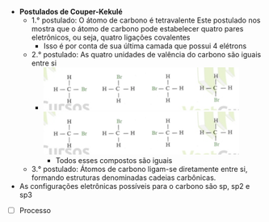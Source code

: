 -   **Postulados de Couper-Kekulé**
    -   1.° postulado: O átomo de carbono é tetravalente Este postulado
        nos mostra que o átomo de carbono pode estabelecer quatro pares
        eletrônicos, ou seja, quatro ligações covalentes
        -   Isso é por conta de sua última camada que possui 4 elétrons
    -   2.° postulado: As quatro unidades de valência do carbono são
        iguais entre si
        -   ![](Imagens/markdown-img-paste-20200909112329564.png)![](Imagens/markdown-img-paste-20200909112329564.png)
            -   Todos esses compostos são iguais
    -   3.° postulado: Átomos de carbono ligam-se diretamente entre si,
        formando estruturas denominadas cadeias carbônicas.
-   As configurações eletrônicas possíveis para o carbono são sp, sp2 e
    sp3
- [ ] Processo 

